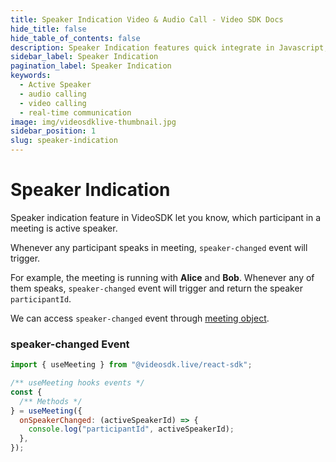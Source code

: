 ```yaml
---
title: Speaker Indication Video & Audio Call - Video SDK Docs
hide_title: false
hide_table_of_contents: false
description: Speaker Indication features quick integrate in Javascript, React JS, Android, IOS, React Native, Flutter with Video SDK to add live video & audio conferencing to your applications.
sidebar_label: Speaker Indication
pagination_label: Speaker Indication
keywords:
  - Active Speaker
  - audio calling
  - video calling
  - real-time communication
image: img/videosdklive-thumbnail.jpg
sidebar_position: 1
slug: speaker-indication
---
```


# Speaker Indication

Speaker indication feature in VideoSDK let you know, which participant in a meeting is active speaker.

Whenever any participant speaks in meeting, `speaker-changed` event will trigger.

For example, the meeting is running with **Alice** and **Bob**. Whenever any of them speaks, `speaker-changed` event will trigger and return the speaker `participantId`.

We can access `speaker-changed` event through [meeting object](/react/guide/video-and-audio-calling-api-sdk/features/start-join-meeting#2-initialization).

### speaker-changed Event

```js
import { useMeeting } from "@videosdk.live/react-sdk";

/** useMeeting hooks events */
const {
  /** Methods */
} = useMeeting({
  onSpeakerChanged: (activeSpeakerId) => {
    console.log("participantId", activeSpeakerId);
  },
});
```
